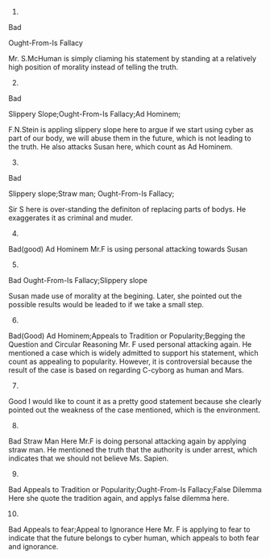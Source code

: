 1. 
Bad

Ought-From-Is Fallacy

Mr. S.McHuman is simply cliaming his statement by standing at a relatively high position of morality instead of telling the truth.

2.
Bad

Slippery Slope;Ought-From-Is Fallacy;Ad Hominem;


F.N.Stein is appling slippery slope here to argue if we start using cyber as part of our body, we will abuse them in the future, which is not leading to the truth. He also attacks Susan here, which count as Ad Hominem.

3.
Bad

Slippery slope;Straw man; Ought-From-Is Fallacy;

Sir S here is over-standing the definiton of replacing parts of bodys. He exaggerates it as criminal and muder.

4.
Bad(good)
Ad Hominem
Mr.F is using personal attacking towards Susan

5.
Bad
Ought-From-Is Fallacy;Slippery slope

Susan made use of morality at the begining. Later, she pointed out the possible results would be leaded to if we take a small step.

6.
Bad(Good)
Ad Hominem;Appeals to Tradition or Popularity;Begging the Question and Circular Reasoning
Mr. F used personal attacking again. He mentioned a case which is widely admitted to support his statement, which count as appealing to popularity. However, it is controversial because the result of the case is based on regarding C-cyborg as human and Mars.

7.
Good
I would like to count it as a pretty good statement because she clearly pointed out the weakness of the case mentioned, which is the environment.

8.
Bad
Straw Man
Here Mr.F is doing personal attacking again by applying straw man. He mentioned the truth that the authority is under arrest, which indicates that we should not believe Ms. Sapien.

9.
Bad
Appeals to Tradition or Popularity;Ought-From-Is Fallacy;False Dilemma
Here she quote the tradition again, and applys false dilemma here.

10.
Bad
Appeals to fear;Appeal to Ignorance
Here Mr. F is applying to fear to indicate that the future belongs to cyber human, which appeals to both fear and ignorance.

